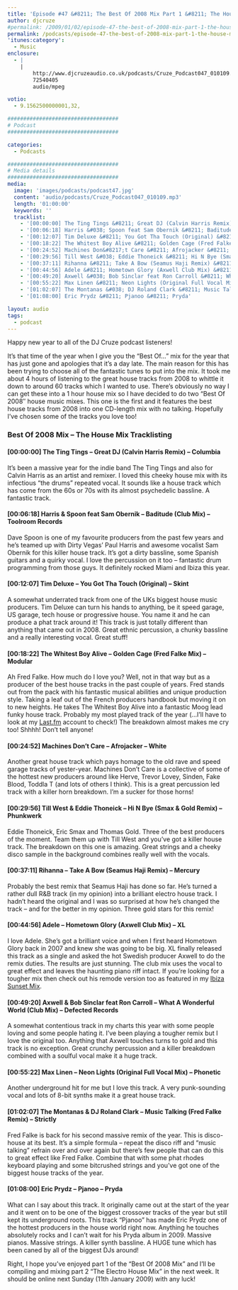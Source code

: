 ```yaml
---
title: 'Episode #47 &#8211; The Best Of 2008 Mix Part 1 &#8211; The House Mix'
author: djcruze
#permalink: /2009/01/02/episode-47-the-best-of-2008-mix-part-1-the-house-mix/
permalink: /podcasts/episode-47-the-best-of-2008-mix-part-1-the-house-mix/
'itunes:category':
  - Music
enclosure:
  - |
    |
        http://www.djcruzeaudio.co.uk/podcasts/Cruze_Podcast047_010109.mp3
        72540405
        audio/mpeg

votio:
  - 9.1562500000001,32,

###################################
# Podcast
###################################

categories:
  - Podcasts

###################################
# Media details
###################################
media:
  image: 'images/podcasts/podcast47.jpg'
  content: 'audio/podcasts/Cruze_Podcast047_010109.mp3'
  length: '01:00:00'
  keywords: ''
  tracklist:
    - '[00:00:00] The Ting Tings &#8211; Great DJ (Calvin Harris Remix) &#8211; Columbia'
    - '[00:06:18] Harris &#038; Spoon feat Sam Obernik &#8211; Baditude (Club Mix) &#8211; Toolroom Records'
    - '[00:12:07] Tim Deluxe &#8211; You Got Tha Touch (Original) &#8211; Skint'
    - '[00:18:22] The Whitest Boy Alive &#8211; Golden Cage (Fred Falke Mix) &#8211; Modular'
    - '[00:24:52] Machines Don&#8217;t Care &#8211; Afrojacker &#8211; White'
    - '[00:29:56] Till West &#038; Eddie Thoneick &#8211; Hi N Bye (Smax &#038; Gold Remix) &#8211; Phunkwerk'
    - '[00:37:11] Rihanna &#8211; Take A Bow (Seamus Haji Remix) &#8211; Mercury'
    - '[00:44:56] Adele &#8211; Hometown Glory (Axwell Club Mix) &#8211; XL'
    - '[00:49:20] Axwell &#038; Bob Sinclar feat Ron Carroll &#8211; What A Wonderful World (Club Mix) &#8211; Defected Records'
    - '[00:55:22] Max Linen &#8211; Neon Lights (Original Full Vocal Mix) &#8211; Phonetic'
    - '[01:02:07] The Montanas &#038; DJ Roland Clark &#8211; Music Talking (Fred Falke Remix) &#8211; Strictly'
    - '[01:08:00] Eric Prydz &#8211; Pjanoo &#8211; Pryda'

layout: audio
tags:
  - podcast
---
```


Happy new year to all of the DJ Cruze podcast listeners!

It&#8217;s that time of the year when I give you the &#8220;Best Of&#8230;&#8221; mix for the year that has just gone and apologies that it&#8217;s a day late. The main reason for this has been trying to choose all of the fantastic tunes to put into the mix. It took me about 4 hours of listening to the great house tracks from 2008 to whittle it down to around 60 tracks which I wanted to use. There&#8217;s obviously no way I can get these into a 1 hour house mix so I have decided to do two &#8220;Best Of 2008&#8243; house music mixes. This one is the first and it features the best house tracks from 2008 into one CD-length mix with no talking. Hopefully I&#8217;ve chosen some of the tracks you love too!

### Best Of 2008 Mix &#8211; The House Mix Tracklisting

#### [00:00:00] The Ting Tings &#8211; Great DJ (Calvin Harris Remix) &#8211; Columbia

It&#8217;s been a massive year for the indie band The Ting Tings and also for Calvin Harris as an artist and remixer. I loved this cheeky house mix with its infectious &#8220;the drums&#8221; repeated vocal. It sounds like a house track which has come from the 60s or 70s with its almost psychedelic bassline. A fantastic track.

#### [00:06:18] Harris &#038; Spoon feat Sam Obernik &#8211; Baditude (Club Mix) &#8211; Toolroom Records

Dave Spoon is one of my favourite producers from the past few years and he&#8217;s teamed up with Dirty Vegas&#8217; Paul Harris and awesome vocalist Sam Obernik for this killer house track. It&#8217;s got a dirty bassline, some Spanish guitars and a quirky vocal. I love the percussion on it too &#8211; fantastic drum programming from those guys. It definitely rocked Miami and Ibiza this year.

#### [00:12:07] Tim Deluxe &#8211; You Got Tha Touch (Original) &#8211; Skint

A somewhat underrated track from one of the UKs biggest house music producers. Tim Deluxe can turn his hands to anything, be it speed garage, US garage, tech house or progressive house. You name it and he can produce a phat track around it! This track is just totally different than anything that came out in 2008. Great ethnic percussion, a chunky bassline and a really interesting vocal. Great stuff!

#### [00:18:22] The Whitest Boy Alive &#8211; Golden Cage (Fred Falke Mix) &#8211; Modular

Ah Fred Falke. How much do I love you? Well, not in that way but as a producer of the best house tracks in the past couple of years. Fred stands out from the pack with his fantastic musical abilities and unique production style. Taking a leaf out of the French producers handbook but moving it on to new heights. He takes The Whitest Boy Alive into a fantastic Moog lead funky house track. Probably my most played track of the year (&#8230;I&#8217;ll have to look at my [Last.fm][4] account to check!) The breakdown almost makes me cry too! Shhhh! Don&#8217;t tell anyone!

#### [00:24:52] Machines Don&#8217;t Care &#8211; Afrojacker &#8211; White

Another great house track which pays homage to the old rave and speed garage tracks of yester-year. Machines Don&#8217;t Care is a collective of some of the hottest new producers around like Herve, Trevor Lovey, Sinden, Fake Blood, Toddla T (and lots of others I think). This is a great percussion led track with a killer horn breakdown. I&#8217;m a sucker for those horns!

#### [00:29:56] Till West &#038; Eddie Thoneick &#8211; Hi N Bye (Smax &#038; Gold Remix) &#8211; Phunkwerk

Eddie Thoneick, Eric Smax and Thomas Gold. Three of the best producers of the moment. Team them up with Till West and you&#8217;ve got a killer house track. The breakdown on this one is amazing. Great strings and a cheeky disco sample in the background combines really well with the vocals.

#### [00:37:11] Rihanna &#8211; Take A Bow (Seamus Haji Remix) &#8211; Mercury

Probably the best remix that Seamus Haji has done so far. He&#8217;s turned a rather dull R&#038;B track (in my opinion) into a brilliant electro house track. I hadn&#8217;t heard the original and I was so surprised at how he&#8217;s changed the track &#8211; and for the better in my opinion. Three gold stars for this remix!

#### [00:44:56] Adele &#8211; Hometown Glory (Axwell Club Mix) &#8211; XL

I love Adele. She&#8217;s got a brilliant voice and when I first heard Hometown Glory back in 2007 and knew she was going to be big. XL finally released this track as a single and asked the hot Swedish producer Axwell to do the remix duties. The results are just stunning. The club mix uses the vocal to great effect and leaves the haunting piano riff intact. If you&#8217;re looking for a tougher mix then check out his remode version too as featured in my [Ibiza Sunset Mix][5].

#### [00:49:20] Axwell &#038; Bob Sinclar feat Ron Carroll &#8211; What A Wonderful World (Club Mix) &#8211; Defected Records

A somewhat contentious track in my charts this year with some people loving and some people hating it. I&#8217;ve been playing a tougher remix but I love the original too. Anything that Axwell touches turns to gold and this track is no exception. Great crunchy percussion and a killer breakdown combined with a soulful vocal make it a huge track.

#### [00:55:22] Max Linen &#8211; Neon Lights (Original Full Vocal Mix) &#8211; Phonetic

Another underground hit for me but I love this track. A very punk-sounding vocal and lots of 8-bit synths make it a great house track.

#### [01:02:07] The Montanas &#038; DJ Roland Clark &#8211; Music Talking (Fred Falke Remix) &#8211; Strictly

Fred Falke is back for his second massive remix of the year. This is disco-house at its best. It&#8217;s a simple formula &#8211; repeat the disco riff and &#8220;music talking&#8221; refrain over and over again but there&#8217;s few people that can do this to great effect like Fred Falke. Combine that with some phat rhodes keyboard playing and some bitcrushed strings and you&#8217;ve got one of the biggest house tracks of the year.

#### [01:08:00] Eric Prydz &#8211; Pjanoo &#8211; Pryda

What can I say about this track. It originally came out at the start of the year and it went on to be one of the biggest crossover tracks of the year but still kept its underground roots. This track &#8220;Pjanoo&#8221; has made Eric Prydz one of the hottest producers in the house world right now. Anything he touches absolutely rocks and I can&#8217;t wait for his Pryda album in 2009. Massive pianos. Massive strings. A killer synth bassline. A HUGE tune which has been caned by all of the biggest DJs around!

Right, I hope you&#8217;ve enjoyed part 1 of the &#8220;Best Of 2008 Mix&#8221; and I&#8217;ll be compiling and mixing part 2 &#8220;The Electro House Mix&#8221; in the next week. It should be online next Sunday (11th January 2009) with any luck!

[1]: http://www.djcruze.co.uk/cms/wp-content/uploads/2009/01/podcast47.jpg
[2]: http://www.djcruze.co.uk/cms/wp-content/DownloadButton.gif
[3]: http://www.djcruzeaudio.co.uk/podcasts/Cruze_Podcast047_010109.mp3
[4]: http://www.last.fm/user/DJCruze
[5]: http://www.djcruze.co.uk/cms/2008/07/23/july-2008-mix-ibiza-sunset/
